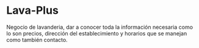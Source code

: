 # Lava-Plus
Negocio de lavanderia, dar a conocer toda la información necesaria como lo son precios, dirección del establecimiento y horarios que se manejan como también contacto.
